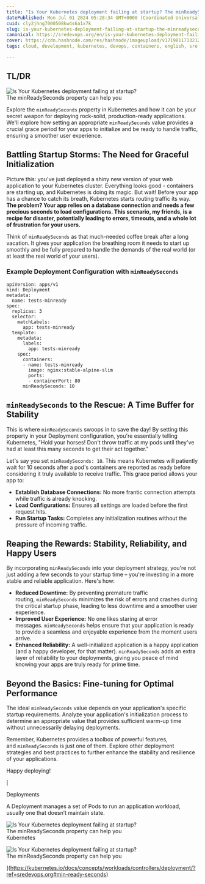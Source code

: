 ```yaml
---
title: "Is Your Kubernetes deployment failing at startup? The minReadySeconds property can help you"
datePublished: Mon Jul 01 2024 05:28:34 GMT+0000 (Coordinated Universal Time)
cuid: cly2jhng7000508kw4s6a1x7k
slug: is-your-kubernetes-deployment-failing-at-startup-the-minreadyseconds-property-can-help-you-1-1
canonical: https://sredevops.org/en/is-your-kubernetes-deployment-failing-at-startup-the-minreadyseconds-property-can-help-you/
cover: https://cdn.hashnode.com/res/hashnode/imageupload/v1719811713212/6e4cb494-a87e-416a-bf25-17e6f548b00b.png
tags: cloud, development, kubernetes, devops, containers, english, sre, microservicios

---
```


TL/DR
-----

![Is Your Kubernetes deployment failing at startup? The minReadySeconds property can help you](https://cdn.hashnode.com/res/hashnode/imageupload/v1719811712244/f4e878ba-3cff-4916-9a54-e4b71b836701.png)

Explore the `minReadySeconds` property in Kubernetes and how it can be your secret weapon for deploying rock-solid, production-ready applications. We'll explore how setting an appropriate `minReadySeconds` value provides a crucial grace period for your apps to initialize and be ready to handle traffic, ensuring a smoother user experience.

Battling Startup Storms: The Need for Graceful Initialization
-------------------------------------------------------------

Picture this: you've just deployed a shiny new version of your web application to your Kubernetes cluster. Everything looks good - containers are starting up, and Kubernetes is doing its magic. But wait! Before your app has a chance to catch its breath, Kubernetes starts routing traffic its way. **The problem? Your app relies on a database connection and needs a few precious seconds to load configurations. This scenario, my friends, is a recipe for disaster, potentially leading to errors, timeouts, and a whole lot of frustration for your users.**

Think of `minReadySeconds` as that much-needed coffee break after a long vacation. It gives your application the breathing room it needs to start up smoothly and be fully prepared to handle the demands of the real world (or at least the real world of your users).

### Example Deployment Configuration with `minReadySeconds`

    apiVersion: apps/v1
    kind: Deployment
    metadata:
      name: tests-minready
    spec:
      replicas: 3
      selector:
        matchLabels:
          app: tests-minready
      template:
        metadata:
          labels:
            app: tests-minready
        spec:
          containers:
          - name: tests-minready
            image: nginx:stable-alpine-slim
            ports:
            - containerPort: 80
          minReadySeconds: 10
    

`minReadySeconds` to the Rescue: A Time Buffer for Stability
------------------------------------------------------------

This is where `minReadySeconds` swoops in to save the day! By setting this property in your Deployment configuration, you're essentially telling Kubernetes, "Hold your horses! Don't throw traffic at my pods until they've had at least this many seconds to get their act together."

Let's say you set `minReadySeconds: 10`. This means Kubernetes will patiently wait for 10 seconds after a pod's containers are reported as ready before considering it truly available to receive traffic. This grace period allows your app to:

*   **Establish Database Connections:** No more frantic connection attempts while traffic is already knocking.
*   **Load Configurations:** Ensures all settings are loaded before the first request hits.
*   **Run Startup Tasks:** Completes any initialization routines without the pressure of incoming traffic.

Reaping the Rewards: Stability, Reliability, and Happy Users
------------------------------------------------------------

By incorporating `minReadySeconds` into your deployment strategy, you're not just adding a few seconds to your startup time – you're investing in a more stable and reliable application. Here's how:

*   **Reduced Downtime:** By preventing premature traffic routing, `minReadySeconds` minimizes the risk of errors and crashes during the critical startup phase, leading to less downtime and a smoother user experience.
*   **Improved User Experience:** No one likes staring at error messages. `minReadySeconds` helps ensure that your application is ready to provide a seamless and enjoyable experience from the moment users arrive.
*   **Enhanced Reliability:** A well-initialized application is a happy application (and a happy developer, for that matter). `minReadySeconds` adds an extra layer of reliability to your deployments, giving you peace of mind knowing your apps are truly ready for prime time.

Beyond the Basics: Fine-tuning for Optimal Performance
------------------------------------------------------

The ideal `minReadySeconds` value depends on your application's specific startup requirements. Analyze your application's initialization process to determine an appropriate value that provides sufficient warm-up time without unnecessarily delaying deployments.

Remember, Kubernetes provides a toolbox of powerful features, and `minReadySeconds` is just one of them. Explore other deployment strategies and best practices to further enhance the stability and resilience of your applications.

Happy deploying!

[

Deployments

A Deployment manages a set of Pods to run an application workload, usually one that doesn’t maintain state.

![Is Your Kubernetes deployment failing at startup? The minReadySeconds property can help you](https://cdn.hashnode.com/res/hashnode/imageupload/v1719811712802/a53b1ec4-ef5c-4de1-8614-78447d1dc9a1.png)Kubernetes

![Is Your Kubernetes deployment failing at startup? The minReadySeconds property can help you](https://cdn.hashnode.com/res/hashnode/imageupload/v1719811713025/ede8453a-bd96-459c-8c57-11b81017f9bd.png)

](https://kubernetes.io/docs/concepts/workloads/controllers/deployment/?ref=sredevops.org#min-ready-seconds)